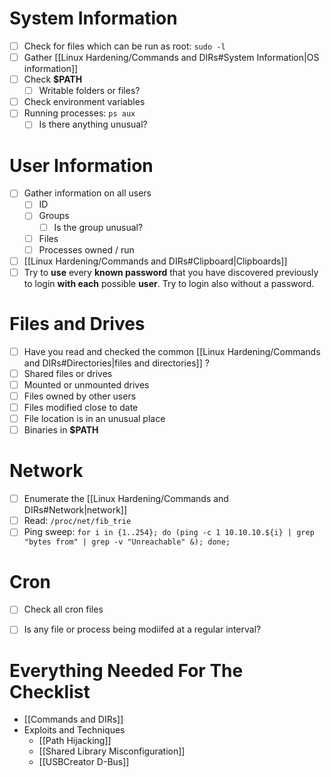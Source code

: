 # System Information
- [ ] Check for files which can be run as root: `sudo -l`
- [ ] Gather [[Linux Hardening/Commands and DIRs#System Information|OS information]]
- [ ] Check **$PATH**
	- [ ] Writable folders or files?
- [ ] Check environment variables
- [ ] Running processes: `ps aux`
	- [ ] Is there anything unusual?

# User Information
- [ ] Gather information on all users
	- [ ] ID
	- [ ] Groups
		- [ ] Is the group unusual?
	- [ ] Files
	- [ ] Processes owned / run
- [ ] [[Linux Hardening/Commands and DIRs#Clipboard|Clipboards]]
- [ ] Try to **use** every **known password** that you have discovered previously to login **with each** possible **user**. Try to login also without a password.

# Files and Drives
- [ ] Have you read and checked the common [[Linux Hardening/Commands and DIRs#Directories|files and directories]] ?
- [ ] Shared files or drives
- [ ] Mounted or unmounted drives
- [ ] Files owned by other users
- [ ] Files modified close to date
- [ ] File location is in an unusual place
- [ ] Binaries in **$PATH**

# Network
- [ ] Enumerate the [[Linux Hardening/Commands and DIRs#Network|network]]
- [ ] Read: `/proc/net/fib_trie`
- [ ] Ping sweep: `for i in {1..254}; do (ping -c 1 10.10.10.${i} | grep "bytes from" | grep -v "Unreachable" &); done;`

# Cron
- [ ] Check all cron files
- [ ] Is any file or process being modiifed at a regular interval?


# Everything Needed For The Checklist
- [[Commands and DIRs]]
- Exploits and Techniques
	- [[Path Hijacking]]
	- [[Shared Library Misconfiguration]]
	- [[USBCreator D-Bus]]